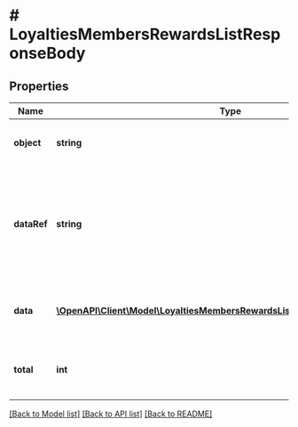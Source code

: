 # # LoyaltiesMembersRewardsListResponseBody

## Properties

Name | Type | Description | Notes
------------ | ------------- | ------------- | -------------
**object** | **string** | The type of the object represented by JSON. | [optional] [default to 'list']
**dataRef** | **string** | Identifies the name of the attribute that contains the array of loyalty reward objects. | [optional] [default to 'data']
**data** | [**\OpenAPI\Client\Model\LoyaltiesMembersRewardsListResponseBodyDataItem[]**](LoyaltiesMembersRewardsListResponseBodyDataItem.md) | Contains array of loyalty reward objects. | [optional]
**total** | **int** | Total number of loyalty reward objects. | [optional]

[[Back to Model list]](../../README.md#models) [[Back to API list]](../../README.md#endpoints) [[Back to README]](../../README.md)
